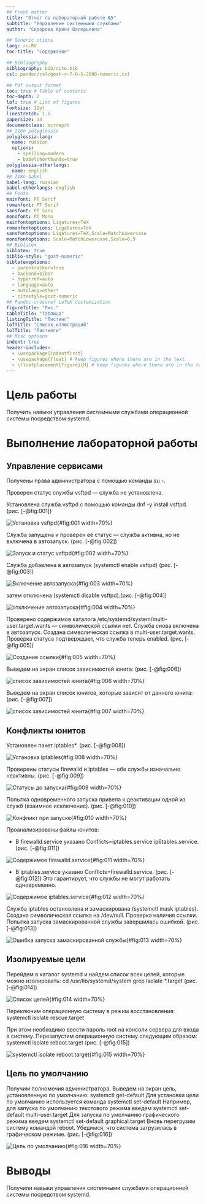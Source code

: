 ```yaml
---
## Front matter
title: "Отчет по лабораторной работе №5"
subtitle: "Управление системными службами"
author: "Сидорова Арина Валерьевна"

## Generic otions
lang: ru-RU
toc-title: "Содержание"

## Bibliography
bibliography: bib/cite.bib
csl: pandoc/csl/gost-r-7-0-5-2008-numeric.csl

## Pdf output format
toc: true # Table of contents
toc-depth: 2
lof: true # List of figures
fontsize: 12pt
linestretch: 1.5
papersize: a4
documentclass: scrreprt
## I18n polyglossia
polyglossia-lang:
  name: russian
  options:
	- spelling=modern
	- babelshorthands=true
polyglossia-otherlangs:
  name: english
## I18n babel
babel-lang: russian
babel-otherlangs: english
## Fonts
mainfont: PT Serif
romanfont: PT Serif
sansfont: PT Sans
monofont: PT Mono
mainfontoptions: Ligatures=TeX
romanfontoptions: Ligatures=TeX
sansfontoptions: Ligatures=TeX,Scale=MatchLowercase
monofontoptions: Scale=MatchLowercase,Scale=0.9
## Biblatex
biblatex: true
biblio-style: "gost-numeric"
biblatexoptions:
  - parentracker=true
  - backend=biber
  - hyperref=auto
  - language=auto
  - autolang=other*
  - citestyle=gost-numeric
## Pandoc-crossref LaTeX customization
figureTitle: "Рис."
tableTitle: "Таблица"
listingTitle: "Листинг"
lofTitle: "Список иллюстраций"
lolTitle: "Листинги"
## Misc options
indent: true
header-includes:
  - \usepackage{indentfirst}
  - \usepackage{float} # keep figures where there are in the text
  - \floatplacement{figure}{H} # keep figures where there are in the text
---
```


# Цель работы

Получить навыки управления системными службами операционной системы посредством systemd.

# Выполнение лабораторной работы

## Управление сервисами


Получены права администратора с помощью команды su -. 

Проверен статус службы vsftpd — служба не установлена. 

Установлена служба vsftpd с помощью команды dnf -y install vsftpd. (рис. [-@fig:001]) 

![Установка vsftpd](image/1.1.png){#fig:001 width=70%}

Служба запущена и проверен её статус — служба активна, но не включена в автозапуск.  (рис. [-@fig:002])

![Запуск и статус vsftpd](image/1.2.png){#fig:002 width=70%}

 Служба добавлена в автозапуск (systemctl enable vsftpd)  (рис. [-@fig:003])

![Включение автозапуска](image/1.4.png){#fig:003 width=70%}

затем отключена (systemctl disable vsftpd).(рис. [-@fig:004])

![отключение автозапуска](image/1.5.png){#fig:004 width=70%}

Проверено содержимое каталога /etc/systemd/system/multi-user.target.wants — символической ссылки нет. Служба снова включена в автозапуск. Создана символическая ссылка в multi-user.target.wants. Проверка статуса подтверждает, что служба теперь enabled.  (рис. [-@fig:005])

![Создание ссылки](image/1.6.png){#fig:005 width=70%}

Выведем на экран список зависимостей юнита: (рис. [-@fig:006])

![список зависимостей юнита](image/1.7.png){#fig:006 width=70%}

Выведем на экран список юнитов, которые зависят от данного юнита: (рис. [-@fig:007])

![список зависимостей юнита](image/1.8.png){#fig:007 width=70%}

## Конфликты юнитов

Установлен пакет iptables*.  (рис. [-@fig:008])

![Установка iptables](image/2.1.png){#fig:008 width=70%}

Проверены статусы firewalld и iptables — обе службы изначально неактивны.  (рис. [-@fig:009])

![Статусы до запуска](image/2.2.png){#fig:009 width=70%}

Попытка одновременного запуска привела к деактивации одной из служб (взаимное исключение).  (рис. [-@fig:010])

![Конфликт при запуске](image/2.3.png){#fig:010 width=70%}

Проанализированы файлы юнитов:  
- В firewalld.service указано Conflicts=iptables.service ip6tables.service.  (рис. [-@fig:011])

![Содержимое firewalld.service](image/2.4.png){#fig:011 width=70%}  

- В iptables.service указано Conflicts=firewalld.service.  (рис. [-@fig:012])
Это гарантирует, что службы не могут работать одновременно.  

![Содержимое iptables.service](image/2.5.png){#fig:012 width=70%}

 Служба iptables остановлена и замаскирована (systemctl mask iptables). Создана символическая ссылка на /dev/null. Проверка наличия ссылки. Попытка запуска замаскированной службы завершилась ошибкой.  (рис. [-@fig:013])

![Ошибка запуска замаскированной службы](image/2.8.png){#fig:013 width=70%}

## Изолируемые цели

Перейдем в каталог systemd и найдем список всех целей, которые можно изолировать:
cd /usr/lib/systemd/system
grep Isolate *.target (рис. [-@fig:014])

![Список целей](image/3.1.png){#fig:014 width=70%}

Переключим операционную систему в режим восстановления:
systemctl isolate rescue.target

При этом необходимо ввести пароль root на консоли сервера для входа в систему.
Перезапустим операционную систему следующим образом:
systemctl isolate reboot.target (рис. [-@fig:015])

![systemctl isolate reboot.target](image/3.2.png){#fig:015 width=70%}

## Цель по умолчанию

Получим полномочия администратора. Выведем на экран цель, установленную по
умолчанию:
systemctl get-default
Для установки цели по умолчанию используется команда
systemctl set-default
Например, для запуска по умолчанию текстового режима введем
systemctl set-default multi-user.target
Для запуска по умолчанию графического режима введем
systemctl set-default graphical.target
Вновь перегрузим систему командой reboot. Убедимся, что система загрузилась в графическом режиме. (рис. [-@fig:016])

![Цель по умолчанию](image/4.1.png){#fig:016 width=70%}


# Выводы

Получили навыки управления системными службами операционной системы посредством systemd.


